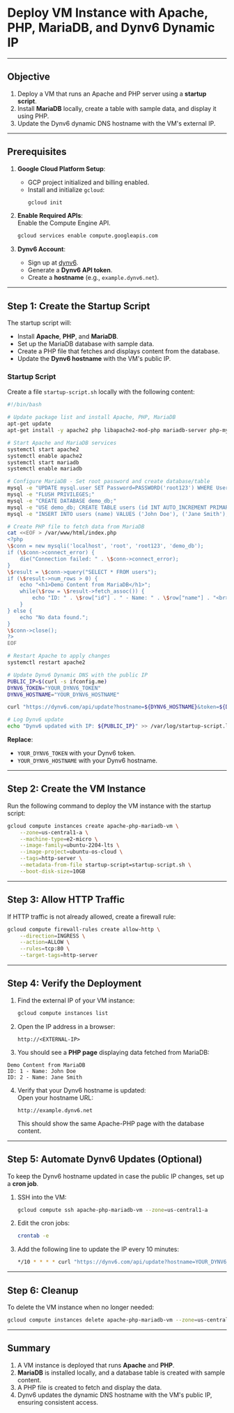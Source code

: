 
# **Deploy VM Instance with Apache, PHP, MariaDB, and Dynv6 Dynamic IP**

---

## **Objective**  
1. Deploy a VM that runs an Apache and PHP server using a **startup script**.  
2. Install **MariaDB** locally, create a table with sample data, and display it using PHP.  
3. Update the Dynv6 dynamic DNS hostname with the VM's external IP.

---

## **Prerequisites**

1. **Google Cloud Platform Setup**:  
   - GCP project initialized and billing enabled.  
   - Install and initialize `gcloud`:  
     ```bash
     gcloud init
     ```

2. **Enable Required APIs**:  
   Enable the Compute Engine API.  
   ```bash
   gcloud services enable compute.googleapis.com
   ```

3. **Dynv6 Account**:  
   - Sign up at [dynv6](https://dynv6.com).  
   - Generate a **Dynv6 API token**.  
   - Create a **hostname** (e.g., `example.dynv6.net`).

---

## **Step 1: Create the Startup Script**

The startup script will:  
- Install **Apache**, **PHP**, and **MariaDB**.  
- Set up the MariaDB database with sample data.  
- Create a PHP file that fetches and displays content from the database.  
- Update the **Dynv6 hostname** with the VM's public IP.

### **Startup Script**  

Create a file `startup-script.sh` locally with the following content:

```bash
#!/bin/bash

# Update package list and install Apache, PHP, MariaDB
apt-get update
apt-get install -y apache2 php libapache2-mod-php mariadb-server php-mysql curl

# Start Apache and MariaDB services
systemctl start apache2
systemctl enable apache2
systemctl start mariadb
systemctl enable mariadb

# Configure MariaDB - Set root password and create database/table
mysql -e "UPDATE mysql.user SET Password=PASSWORD('root123') WHERE User='root';"
mysql -e "FLUSH PRIVILEGES;"
mysql -e "CREATE DATABASE demo_db;"
mysql -e "USE demo_db; CREATE TABLE users (id INT AUTO_INCREMENT PRIMARY KEY, name VARCHAR(100));"
mysql -e "INSERT INTO users (name) VALUES ('John Doe'), ('Jane Smith');"

# Create PHP file to fetch data from MariaDB
cat <<EOF > /var/www/html/index.php
<?php
\$conn = new mysqli('localhost', 'root', 'root123', 'demo_db');
if (\$conn->connect_error) {
    die("Connection failed: " . \$conn->connect_error);
}
\$result = \$conn->query("SELECT * FROM users");
if (\$result->num_rows > 0) {
    echo "<h1>Demo Content from MariaDB</h1>";
    while(\$row = \$result->fetch_assoc()) {
        echo "ID: " . \$row["id"] . " - Name: " . \$row["name"] . "<br>";
    }
} else {
    echo "No data found.";
}
\$conn->close();
?>
EOF

# Restart Apache to apply changes
systemctl restart apache2

# Update Dynv6 Dynamic DNS with the public IP
PUBLIC_IP=$(curl -s ifconfig.me)
DYNV6_TOKEN="YOUR_DYNV6_TOKEN"
DYNV6_HOSTNAME="YOUR_DYNV6_HOSTNAME"

curl "https://dynv6.com/api/update?hostname=${DYNV6_HOSTNAME}&token=${DYNV6_TOKEN}&ipv4=${PUBLIC_IP}"

# Log Dynv6 update
echo "Dynv6 updated with IP: ${PUBLIC_IP}" >> /var/log/startup-script.log
```

**Replace**:  
- `YOUR_DYNV6_TOKEN` with your Dynv6 token.  
- `YOUR_DYNV6_HOSTNAME` with your Dynv6 hostname.

---

## **Step 2: Create the VM Instance**

Run the following command to deploy the VM instance with the startup script:

```bash
gcloud compute instances create apache-php-mariadb-vm \
    --zone=us-central1-a \
    --machine-type=e2-micro \
    --image-family=ubuntu-2204-lts \
    --image-project=ubuntu-os-cloud \
    --tags=http-server \
    --metadata-from-file startup-script=startup-script.sh \
    --boot-disk-size=10GB
```

---

## **Step 3: Allow HTTP Traffic**

If HTTP traffic is not already allowed, create a firewall rule:

```bash
gcloud compute firewall-rules create allow-http \
    --direction=INGRESS \
    --action=ALLOW \
    --rules=tcp:80 \
    --target-tags=http-server
```

---

## **Step 4: Verify the Deployment**

1. Find the external IP of your VM instance:  
   ```bash
   gcloud compute instances list
   ```

2. Open the IP address in a browser:  
   ```
   http://<EXTERNAL-IP>
   ```

3. You should see a **PHP page** displaying data fetched from MariaDB:

```
Demo Content from MariaDB
ID: 1 - Name: John Doe
ID: 2 - Name: Jane Smith
```

4. Verify that your Dynv6 hostname is updated:  
   Open your hostname URL:  
   ```
   http://example.dynv6.net
   ```

   This should show the same Apache-PHP page with the database content.

---

## **Step 5: Automate Dynv6 Updates (Optional)**

To keep the Dynv6 hostname updated in case the public IP changes, set up a **cron job**.

1. SSH into the VM:  
   ```bash
   gcloud compute ssh apache-php-mariadb-vm --zone=us-central1-a
   ```

2. Edit the cron jobs:  
   ```bash
   crontab -e
   ```

3. Add the following line to update the IP every 10 minutes:  
   ```bash
   */10 * * * * curl "https://dynv6.com/api/update?hostname=YOUR_DYNV6_HOSTNAME&token=YOUR_DYNV6_TOKEN&ipv4=$(curl -s ifconfig.me)"
   ```

---

## **Step 6: Cleanup**

To delete the VM instance when no longer needed:  
```bash
gcloud compute instances delete apache-php-mariadb-vm --zone=us-central1-a
```

---

## **Summary**

1. A VM instance is deployed that runs **Apache** and **PHP**.  
2. **MariaDB** is installed locally, and a database table is created with sample content.  
3. A PHP file is created to fetch and display the data.  
4. Dynv6 updates the dynamic DNS hostname with the VM's public IP, ensuring consistent access.
